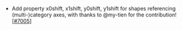  - Add property x0shift, x1shift, y0shift, y1shift for shapes referencing (multi-)category axes, with thanks to @my-tien for the contribution! [[#7005](https://github.com/plotly/plotly.js/pull/7005)]
